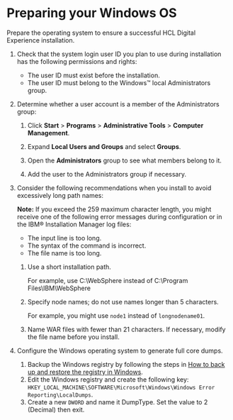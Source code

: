 # Preparing your Windows OS

Prepare the operating system to ensure a successful HCL Digital Experience installation.

1.  Check that the system login user ID you plan to use during installation has the following permissions and rights:

    -   The user ID must exist before the installation.
    -   The user ID must belong to the Windows™ local Administrators group.
2.  Determine whether a user account is a member of the Administrators group:

    1.  Click **Start** \> **Programs** \> **Administrative Tools** \> **Computer Management**.

    2.  Expand **Local Users and Groups** and select **Groups**.

    3.  Open the **Administrators** group to see what members belong to it.

    4.  Add the user to the Administrators group if necessary.

3.  Consider the following recommendations when you install to avoid excessively long path names:

    **Note:** If you exceed the 259 maximum character length, you might receive one of the following error messages during configuration or in the IBM® Installation Manager log files:

    -   The input line is too long.
    -   The syntax of the command is incorrect.
    -   The file name is too long.
    1.  Use a short installation path.

        For example, use C:\\WebSphere instead of C:\\Program Files\\IBM\\WebSphere

    2.  Specify node names; do not use names longer than 5 characters.

        For example, you might use `node1` instead of `longnodename01`.

    3.  Name WAR files with fewer than 21 characters. If necessary, modify the file name before you install.

4.  Configure the Windows operating system to generate full core dumps.

    1.  Backup the Windows registry by following the steps in [How to back up and restore the registry in Windows](http://support.microsoft.com/kb/322756/).
    2.  Edit the Windows registry and create the following key: `HKEY_LOCAL_MACHINE\SOFTWARE\Microsoft\Windows\Windows Error Reporting\LocalDumps`.
    3.  Create a new `DWORD` and name it DumpType. Set the value to 2 \(Decimal\) then exit.


